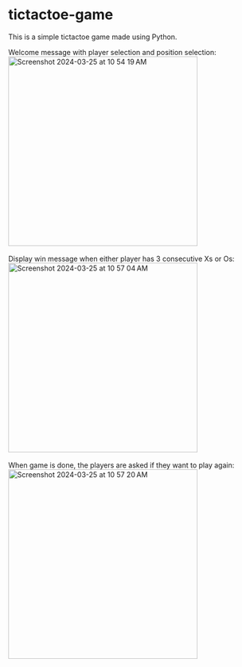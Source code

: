 # tictactoe-game
This is a simple tictactoe game made using Python.

Welcome message with player selection and position selection:
<br>
<img width="380" alt="Screenshot 2024-03-25 at 10 54 19 AM" src="https://github.com/Ayotango/tictactoe-game/assets/117119562/e5629f61-6d86-4050-965f-07751d9ac165">
<br>
<br>
Display win message when either player has 3 consecutive Xs or Os:
<br>
<img width="380" alt="Screenshot 2024-03-25 at 10 57 04 AM" src="https://github.com/Ayotango/tictactoe-game/assets/117119562/0e27e5b5-cf65-4ecb-bb9d-05e97ffc20fe">
<br>
<br>
When game is done, the players are asked if they want to play again:
<br>
<img width="380" alt="Screenshot 2024-03-25 at 10 57 20 AM" src="https://github.com/Ayotango/tictactoe-game/assets/117119562/434a3c17-5230-46a5-9099-5f1b505a36be">


